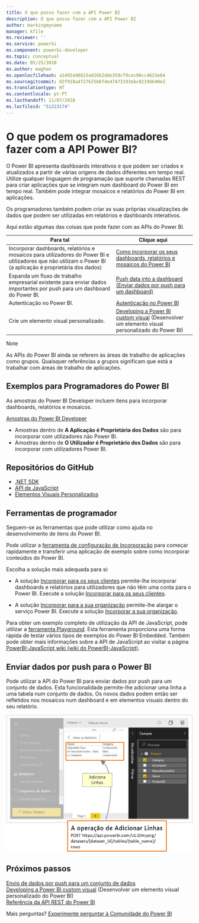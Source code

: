 ```yaml
---
title: O que posso fazer com a API Power BI
description: O que posso fazer com a API Power BI
author: markingmyname
manager: kfile
ms.reviewer: ''
ms.service: powerbi
ms.component: powerbi-developer
ms.topic: conceptual
ms.date: 05/25/2018
ms.author: maghan
ms.openlocfilehash: a1492a98825ad26b2dde359cf9cec96cc4623e04
ms.sourcegitcommit: 02f918a4f27625b6f4e47473193ebc8219db40e2
ms.translationtype: HT
ms.contentlocale: pt-PT
ms.lasthandoff: 11/07/2018
ms.locfileid: "51223174"
---
```

# <a name="what-can-developers-do-with-the-power-bi-api"></a>O que podem os programadores fazer com a API Power BI?

O Power BI apresenta dashboards interativos e que podem ser criados e atualizados a partir de várias origens de dados diferentes em tempo real. Utilize qualquer linguagem de programação que suporte chamadas REST para criar aplicações que se integram num dashboard do Power BI em tempo real. Também pode integrar mosaicos e relatórios do Power BI em aplicações.

Os programadores também podem criar as suas próprias visualizações de dados que podem ser utilizadas em relatórios e dashboards interativos.

Aqui estão algumas das coisas que pode fazer com as APIs do Power BI.

| **Para tal** | **Clique aqui** |
| --- | --- |
| Incorporar dashboards, relatórios e mosaicos para utilizadores do Power BI e utilizadores que não utilizam o Power BI (a aplicação é proprietária dos dados) |[Como incorporar os seus dashboards, relatórios e mosaicos do Power BI](embedding-content.md) |
| Expanda um fluxo de trabalho empresarial existente para enviar dados importantes por push para um dashboard do Power BI. |[Push data into a dashboard (Enviar dados por push para um dashboard)](walkthrough-push-data.md) |
| Autenticação no Power BI. |[Autenticação no Power BI](get-azuread-access-token.md) |
| Crie um elemento visual personalizado. |[Developing a Power BI custom visual](custom-visual-develop-tutorial.md) (Desenvolver um elemento visual personalizado do Power BI) |

> [!NOTE]
> As APIs do Power BI ainda se referem às áreas de trabalho de aplicações como grupos. Quaisquer referências a grupos significam que está a trabalhar com áreas de trabalho de aplicações.

## <a name="power-bi-developer-samples"></a>Exemplos para Programadores do Power BI

As amostras do Power BI Developer incluem itens para incorporar dashboards, relatórios e mosaicos.

[Amostras do Power BI Developer](https://github.com/Microsoft/PowerBI-Developer-Samples)

* Amostras dentro de **A Aplicação é Proprietária dos Dados** são para incorporar com utilizadores não Power BI.
* Amostras dentro de **O Utilizador é Proprietário dos Dados** são para incorporar com utilizadores Power BI.

## <a name="github-repositories"></a>Repositórios do GitHub

* [.NET SDK](https://github.com/Microsoft/PowerBI-CSharp)
* [API de JavaScript](https://github.com/Microsoft/PowerBI-JavaScript)
* [Elementos Visuais Personalizados](https://github.com/Microsoft/PowerBI-visuals)

## <a name="developer-tools"></a>Ferramentas de programador

Seguem-se as ferramentas que pode utilizar como ajuda no desenvolvimento de itens do Power BI.

Pode utilizar a [ferramenta de configuração de Incorporação](https://aka.ms/embedsetup) para começar rapidamente e transferir uma aplicação de exemplo sobre como incorporar conteúdos do Power BI.

Escolha a solução mais adequada para si:

* A solução [Incorporar para os seus clientes](embedding.md#embedding-for-your-customers) permite-lhe incorporar dashboards e relatórios para utilizadores que não têm uma conta para o Power BI. Execute a solução [Incorporar para os seus clientes](https://aka.ms/embedsetup/AppOwnsData).

* A solução [Incorporar para a sua organização](embedding.md#embedding-for-your-organization) permite-lhe alargar o serviço Power BI. Execute a solução [Incorporar a sua organização](https://aka.ms/embedsetup/UserOwnsData).

Para obter um exemplo completo de utilização da API de JavaScript, pode utilizar a [ferramenta Playground](https://microsoft.github.io/PowerBI-JavaScript/demo). Esta ferramenta proporciona uma forma rápida de testar vários tipos de exemplos do Power BI Embedded. Também pode obter mais informações sobre a API de JavaScript ao visitar a página [PowerBI-JavaScript wiki (wiki do PowerBI-JavaScript)](https://github.com/Microsoft/powerbi-javascript/wiki).

## <a name="push-data-into-power-bi"></a>Enviar dados por push para o Power BI

Pode utilizar a API do Power BI para enviar dados por push para um conjunto de dados. Esta funcionalidade permite-lhe adicionar uma linha a uma tabela num conjunto de dados. Os novos dados podem então ser refletidos nos mosaicos num dashboard e em elementos visuais dentro do seu relatório.

![Exemplo de dados emitidos via push](media/what-can-you-do/powerbi-push-data.png)

## <a name="next-steps"></a>Próximos passos

[Envio de dados por push para um conjunto de dados](walkthrough-push-data.md)  
[Developing a Power BI custom visual](custom-visual-develop-tutorial.md) (Desenvolver um elemento visual personalizado do Power BI)  
[Referência da API REST do Power BI](https://docs.microsoft.com/rest/api/power-bi/)  

Mais perguntas? [Experimente perguntar à Comunidade do Power BI](http://community.powerbi.com/)
